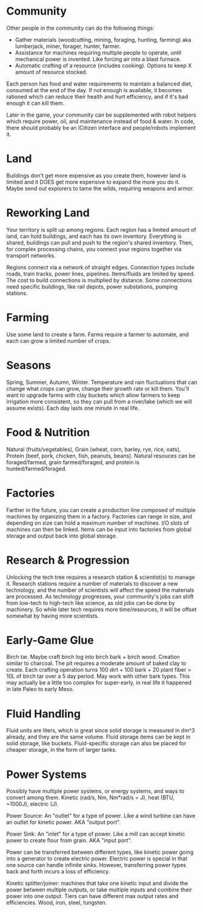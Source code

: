 # Community

Other people in the community can do the following things:

- Gather materials (woodcutting, mining, foraging, hunting, farming)
  aka lumberjack, miner, forager, hunter, farmer.
- Assistance for machines requiring multiple people to operate, until
  mechanical power is invented. Like forcing air into a blast furnace.
- Automatic crafting of a resource (includes cooking). Options to keep X
  amount of resource stocked.

Each person has food and water requirements to maintain a balanced diet,
consumed at the end of the day. If not enough is available, it becomes
rationed which can reduce their health and hurt efficiency, and if it's
bad enough it can kill them.

Later in the game, your community can be supplemented with robot helpers
which require power, oil, and maintenance instead of food & water. In code,
there should probably be an ICitizen interface and people/robots implement it.

# Land

Buildings don't get more expensive as you create them, however land is limited
and it DOES get more expensive to expand the more you do it. Maybe send out
explorers to tame the wilds, requiring weapons and armor.

# Reworking Land

Your territory is split up among regions. Each region has a limited amount of
land, can hold buildings, and each has its own inventory. Everything is shared,
buildings can pull and push to the region's shared inventory. Then, for complex
processing chains, you connect your regions together via transport networks.

Regions connect via a network of straight edges. Connection types include
roads, train tracks, power lines, pipelines. Items/fluids are limited by speed.
The cost to build connections is multiplied by distance. Some connections need
specific buildings, like rail depots, power substations, pumping stations.

# Farming

Use some land to create a farm. Farms require a farmer to automate, and each
can grow a limited number of crops.

# Seasons

Spring, Summer, Autumn, Winter. Temperature and rain fluctuations that can
change what crops can grow, change their growth rate or kill them. You'll want
to upgrade farms with clay buckets which allow farmers to keep irrigation more
consistent, so they can pull from a river/lake (which we will assume exists).
Each day lasts one minute in real life.

# Food & Nutrition

Natural (fruits/vegetables), Grain (wheat, corn, barley, rye, rice, oats),
Protein (beef, pork, chicken, fish, peanuts, beans). Natural resouces can
be foraged/farmed, grain farmed/foraged, and protein is hunted/farmed/foraged.

# Factories

Farther in the future, you can create a production line composed of multiple
machines by organizing them in a factory. Factories can range in size, and
depending on size can hold a maximum number of machines. I/O slots of machines
can then be linked. Items can be input into factories from global storage and
output back into global storage.

# Research & Progression

Unlocking the tech tree requires a research station & scientist(s) to manage
it. Research stations require a number of materials to discover a new
technology, and the number of scientists will affect the speed the materials
are processed. As technology progresses, your community's jobs can shift from
low-tech to high-tech like science, as old jobs can be done by machinery. So
while later tech requires more time/resources, it will be offset somewhat by
having more scientists.

# Early-Game Glue

Birch tar. Maybe craft birch log into birch bark + birch wood. Creation similar
to charcoal. The pit requires a moderate amount of baked clay to create. Each
crafting operation turns 100 dirt + 100 bark + 20 plant fiber = 10L of birch 
tar over a 5 day period. May work with other bark types. This may actually be
a little too complex for super-early, in real life it happened in late Paleo
to early Meso.

# Fluid Handling

Fluid units are liters, which is great since solid storage is measured in dm^3
already, and they are the same volume. Fluid storage items can be kept in solid
storage, like buckets. Fluid-specific storage can also be placed for cheaper
storage, in the form of larger tanks.

# Power Systems

Possibly have multiple power systems, or energy systems, and ways to convert
among them. Kinetic (rad/s, Nm, Nm*rad/s = J), heat (BTU, ~1000J), electric (J).

Power Source: An "outlet" for a type of power. Like a wind turbine can have an 
outlet for kinetic power. AKA "output port".

Power Sink: An "inlet" for a type of power. Like a mill can accept kinetic
power to create flour from grain. AKA "input port".

Power can be transferred between different types, like kinetic power going
into a generator to create electric power. Electric power is special in
that one source can handle infinite sinks. However, transferring power types
back and forth incurs a loss of efficiency.

Kinetic splitter/joiner: machines that take one kinetic input and divide the
power between multiple outputs, or take multiple inputs and combine their
power into one output. Tiers can have different max output rates and
efficiencies. Wood, iron, steel, tungsten.
